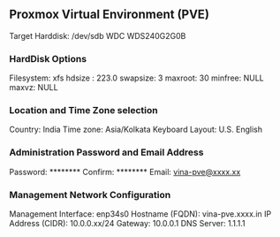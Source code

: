 ## Proxmox Virtual Environment (PVE)

Target Harddisk: /dev/sdb WDC WDS240G2G0B

### HardDisk Options 

Filesystem: xfs
hdsize : 223.0
swapsize: 3
maxroot:  30
minfree: NULL
maxvz: NULL

### Location and Time Zone selection

Country: India
Time zone: Asia/Kolkata
Keyboard Layout: U.S. English

### Administration Password and Email Address

Password: ********
Confirm: ********
Email: vina-pve@xxxx.xx

### Management Network Configuration

Management Interface: enp34s0 
Hostname (FQDN): vina-pve.xxxx.in
IP Address (CIDR): 10.0.0.xx/24
Gateway: 10.0.0.1
DNS Server: 1.1.1.1
